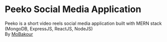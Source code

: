 # Peeko Social Media Application

Peeko is a short video reels social media application built with MERN stack (MongoDB, ExpressJS, ReactJS, NodeJS)<br>
By [MoBakour](https://linktr.ee/swordax)<br>

